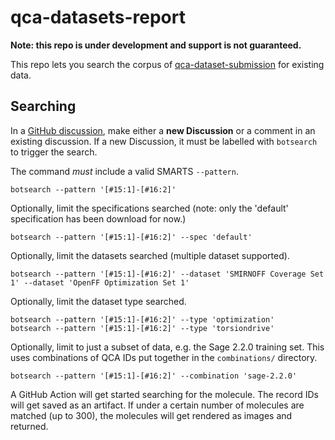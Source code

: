 # qca-datasets-report

**Note: this repo is under development and support is not guaranteed.**

This repo lets you search the corpus of
[qca-dataset-submission](https://github.com/openforcefield/qca-dataset-submission)
for existing data.


## Searching
In a [GitHub discussion](https://github.com/lilyminium/qca-datasets-report/discussions/categories/search-qca),
make either a **new Discussion** or a comment in an existing discussion. If a new Discussion, it must be
labelled with `botsearch` to trigger the search.

The command *must* include a valid SMARTS `--pattern`.

```
botsearch --pattern '[#15:1]-[#16:2]'
```

Optionally, limit the specifications searched (note: only the 'default' specification has been download for now.)

```
botsearch --pattern '[#15:1]-[#16:2]' --spec 'default'
```

Optionally, limit the datasets searched (multiple dataset supported).

```
botsearch --pattern '[#15:1]-[#16:2]' --dataset 'SMIRNOFF Coverage Set 1' --dataset 'OpenFF Optimization Set 1'
```

Optionally, limit the dataset type searched.

```
botsearch --pattern '[#15:1]-[#16:2]' --type 'optimization'
botsearch --pattern '[#15:1]-[#16:2]' --type 'torsiondrive'
```

Optionally, limit to just a subset of data, e.g. the Sage 2.2.0 training set. This uses combinations of QCA IDs put together in the `combinations/` directory.

```
botsearch --pattern '[#15:1]-[#16:2]' --combination 'sage-2.2.0'
```

A GitHub Action will get started searching for the molecule.
The record IDs will get saved as an artifact.
If under a certain number of molecules are matched (up to 300), the molecules
will get rendered as images and returned.
